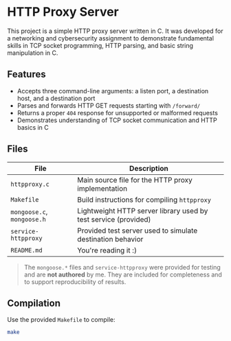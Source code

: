 # HTTP Proxy Server

This project is a simple HTTP proxy server written in C. It was developed for a networking and cybersecurity assignment to demonstrate fundamental skills in TCP socket programming, HTTP parsing, and basic string manipulation in C.

## Features

- Accepts three command-line arguments: a listen port, a destination host, and a destination port
- Parses and forwards HTTP GET requests starting with `/forward/`
- Returns a proper `404` response for unsupported or malformed requests
- Demonstrates understanding of TCP socket communication and HTTP basics in C

## Files

| File               | Description                                                  |
|--------------------|--------------------------------------------------------------|
| `httpproxy.c`       | Main source file for the HTTP proxy implementation           |
| `Makefile`          | Build instructions for compiling `httpproxy`                |
| `mongoose.c`, `mongoose.h` | Lightweight HTTP server library used by test service (provided) |
| `service-httpproxy` | Provided test server used to simulate destination behavior   |
| `README.md`         | You're reading it :)                                         |

> The `mongoose.*` files and `service-httpproxy` were provided for testing and are **not authored** by me. They are included for completeness and to support reproducibility of results.

## Compilation

Use the provided `Makefile` to compile:

```bash
make
